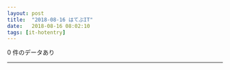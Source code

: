 ```yaml
---
layout: post
title:  "2018-08-16 はてぶIT"
date:   2018-08-16 08:02:10
tags: [it-hotentry]
---
```

0 件のデータあり

<hr>
